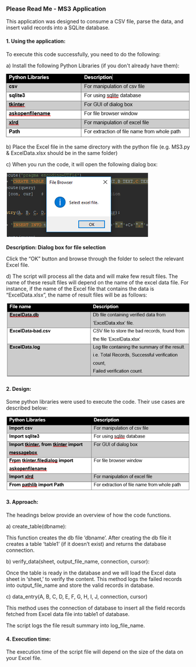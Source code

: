 <h3>Please Read Me - MS3 Application</h3>
<p>This application was designed to consume a CSV file, parse the data, and insert valid records into a SQLite database.</p>
<h4>1. Using the application:</h4>
<p>To execute this code successfully, you need to do the following:</p>
<p>a)	Install the following Python Libraries (if you don't already have them):</p>

<img src="https://github.com/alieninvasionio/MS3/blob/master/Images/img1.png">

<p>b)	Place the Excel file in the same directory with the python file (e.g. MS3.py & ExcelData.xlsx should be in the same folder)</p>
<p>c)	When you run the code, it will open the following dialog box:</p>

<img src="https://github.com/alieninvasionio/MS3/blob/master/Images/img2.png">
<p><strong>Description: Dialog box for file selection</strong></P>
<p><span>Click the “OK” button and browse through the folder to select the relevant Excel file.</span></p>
<p>d)	The script will process all the data and will make few result files. The name of these result files will depend on the name of the excel data file. For instance, if the name of the Excel file that contains the data is “ExcelData.xlsx”, the name of result files will be as follows:</p>
<img src="https://github.com/alieninvasionio/MS3/blob/master/Images/img3.png">
 
<h4>2. Design:</h4>
<p>Some python libraries were used to execute the code. Their use cases are described below:</p>
<img src="https://github.com/alieninvasionio/MS3/blob/master/Images/img4.png">

<h4>3. Approach:</h4>
<p>The headings below provide an overview of how the code functions.</p>
<p>a)	create_table(dbname): </p>
<p>This function creates the db file ‘dbname’. After creating the db file it creates a table ‘table1’ (if it doesn’t exist) and returns the database connection.</p>
<p>b)	verify_data(sheet, output_file_name, connection, cursor):</p>
<p>Once the table is ready in the database and we will load the Excel data sheet in ‘sheet,’ to verify the content. This method logs the failed records into output_file_name and store the valid records in database.</P>
<p>c)	data_entry(A, B, C, D, E, F, G, H, I, J, connection, cursor)</p>
<p>This method uses the connection of database to insert all the field records fetched from Excel data file into table1 of database.</p>
<p>The script logs the file result summary into log_file_name.</p>
<h4>4. Execution time:</h4>
<p>The execution time of the script file will depend on the size of the data on your Excel file.</p>

